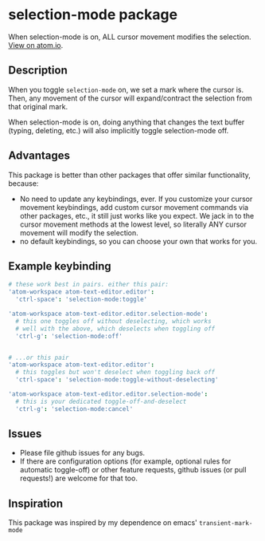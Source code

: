 # selection-mode package

When selection-mode is on, ALL cursor movement modifies the selection. [View on atom.io](https://atom.io/packages/selection-mode).

## Description

When you toggle `selection-mode` on, we set a mark where the cursor is. Then, any movement of the cursor will expand/contract the selection from that original mark.

When selection-mode is on, doing anything that changes the text buffer (typing, deleting, etc.) will also implicitly toggle selection-mode off.

## Advantages

This package is better than other packages that offer similar functionality, because:
* No need to update any keybindings, ever. If you customize your cursor movement keybindings, add custom cursor movement commands via other packages, etc., it still just works like you expect. We jack in to the cursor movement methods at the lowest level, so literally ANY cursor movement will modify the selection.
* no default keybindings, so you can choose your own that works for you.


## Example keybinding

```coffee
# these work best in pairs. either this pair:
'atom-workspace atom-text-editor.editor':
  'ctrl-space': 'selection-mode:toggle'

'atom-workspace atom-text-editor.editor.selection-mode':
  # this one toggles off without deselecting, which works
  # well with the above, which deselects when toggling off
  'ctrl-g': 'selection-mode:off'


# ...or this pair
'atom-workspace atom-text-editor.editor':
  # this toggles but won't deselect when toggling back off
  'ctrl-space': 'selection-mode:toggle-without-deselecting'

'atom-workspace atom-text-editor.editor.selection-mode':
  # this is your dedicated toggle-off-and-deselect
  'ctrl-g': 'selection-mode:cancel'
```

## Issues

* Please file github issues for any bugs.
* If there are configuration options (for example, optional rules for automatic toggle-off) or other feature requests, github issues (or pull requests!) are welcome for that too.


## Inspiration

This package was inspired by my dependence on emacs' `transient-mark-mode`
